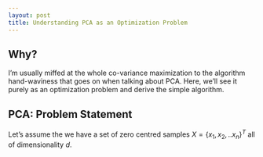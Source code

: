 ```yaml
---
layout: post
title: Understanding PCA as an Optimization Problem
---
```


## Why?
I’m usually miffed at the whole co-variance maximization to the algorithm hand-waviness that goes on when talking about PCA. Here, we’ll see it purely as an optimization problem and derive the simple algorithm.

## PCA: Problem Statement
Let’s assume the we have a set of zero centred samples $X = \{x_{1}, x_{2}, .. x_{n}\}^{T}$ all of dimensionality $d$.
